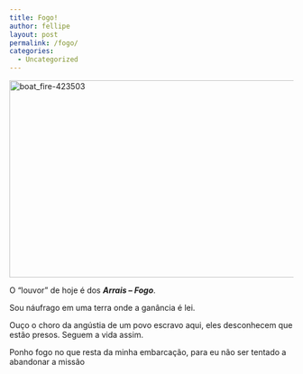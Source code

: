 ```yaml
---
title: Fogo!
author: fellipe
layout: post
permalink: /fogo/
categories:
  - Uncategorized
---
```

<p style="text-align: left;">
  <a href="http://fellipebrito.com/wp-content/uploads/2015/11/boat_fire-423503.jpg"><img class="size-full wp-image-406 aligncenter" alt="boat_fire-423503" src="http://fellipebrito.com/wp-content/uploads/2015/11/boat_fire-423503.jpg" width="590" height="350" /></a>
</p>

<p style="text-align: left;">
  <p style="text-align: left;">
    O &#8220;louvor&#8221; de hoje é dos <strong><em>Arrais &#8211; Fogo</em></strong>.
  </p>
  
  <p>
    Sou náufrago em uma terra onde a ganância é lei.
  </p>
  
  <p>
    Ouço o choro da angústia de um povo escravo aqui, eles desconhecem que estão presos. Seguem a vida assim.
  </p>
  
  <p>
    Ponho fogo no que resta da minha embarcação, para eu não ser tentado a abandonar a missão
  </p>
  
  <p>
  </p>